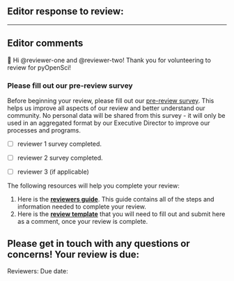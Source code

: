 ## Editor response to review:

---

## Editor comments
:wave: Hi @reviewer-one and @reviewer-two! Thank you for volunteering to review
for pyOpenSci! <Add any additional banter here that you wish..>


### Please fill out our pre-review survey
Before beginning your review, please fill out our [pre-review survey](https://forms.gle/F9mou7S3jhe8DMJ16). This helps us improve all aspects of our review and better understand our community. No personal data will be shared from this survey - it will only be used in an aggregated format by our Executive Director to improve our processes and programs.
- [ ] reviewer 1 survey completed.
- [ ] reviewer 2 survey completed.
- [ ] reviewer 3 (if applicable)


The following resources will help you complete your review:

1. Here is the **[reviewers guide](https://www.pyopensci.org/software-peer-review/how-to/reviewer-guide.html)**. This guide contains all of the steps and information needed to complete your review.
2. Here is the **[review template](https://www.pyopensci.org/software-peer-review/how-to/reviewer-guide.html#peer-review-template)** that you will need to fill out and submit
here as a comment, once your review is complete.

Please get in touch with any questions or concerns! Your review is due: <Insert deadline DATE HERE>
---

Reviewers:
Due date:

